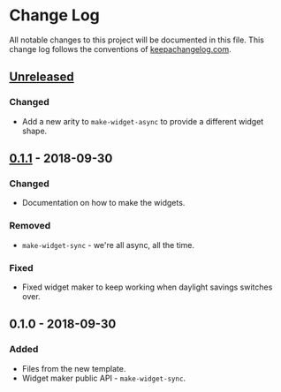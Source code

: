 # Change Log
All notable changes to this project will be documented in this file. This change log follows the conventions of [keepachangelog.com](http://keepachangelog.com/).

## [Unreleased]
### Changed
- Add a new arity to `make-widget-async` to provide a different widget shape.

## [0.1.1] - 2018-09-30
### Changed
- Documentation on how to make the widgets.

### Removed
- `make-widget-sync` - we're all async, all the time.

### Fixed
- Fixed widget maker to keep working when daylight savings switches over.

## 0.1.0 - 2018-09-30
### Added
- Files from the new template.
- Widget maker public API - `make-widget-sync`.

[Unreleased]: https://github.com/your-name/parser/compare/0.1.1...HEAD
[0.1.1]: https://github.com/your-name/parser/compare/0.1.0...0.1.1
